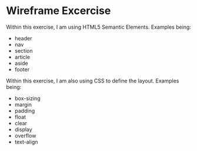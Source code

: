 # Wireframe Excercise

Within this exercise, I am using HTML5 Semantic Elements.
Examples being:
* header
* nav
* section
* article
* aside
* footer

Within this exercise, I am also using CSS to define the layout. 
Examples being:
* box-sizing
* margin
* padding
* float
* clear
* display
* overflow
* text-align